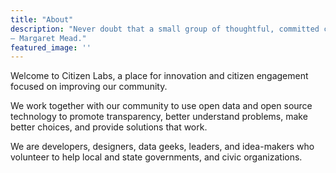 ```yaml
---
title: "About"
description: "Never doubt that a small group of thoughtful, committed citizens can change the world; indeed, it's the only thing that ever has.
— Margaret Mead."
featured_image: ''
---
```


Welcome to Citizen Labs, a place for innovation and citizen engagement focused on improving our community.

We work together with our community to use open data and open source technology to promote transparency, better understand problems, make better choices, and provide solutions that work.

We are developers, designers, data geeks, leaders, and idea-makers who volunteer to help local and state governments, and civic organizations.
